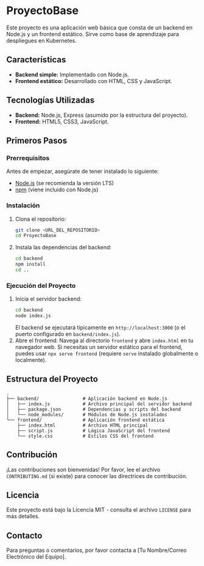 # ProyectoBase

Este proyecto es una aplicación web básica que consta de un backend en Node.js y un frontend estático. Sirve como base de aprendizaje para despliegues en Kubernetes.

## Características

*   **Backend simple:** Implementado con Node.js.
*   **Frontend estático:** Desarrollado con HTML, CSS y JavaScript.

## Tecnologías Utilizadas

*   **Backend:** Node.js, Express (asumido por la estructura del proyecto).
*   **Frontend:** HTML5, CSS3, JavaScript.

## Primeros Pasos

### Prerrequisitos

Antes de empezar, asegúrate de tener instalado lo siguiente:

*   [Node.js](https://nodejs.org/) (se recomienda la versión LTS)
*   [npm](https://www.npmjs.com/) (viene incluido con Node.js)

### Instalación

1.  Clona el repositorio:
    ```bash
    git clone <URL_DEL_REPOSITORIO>
    cd ProyectoBase
    ```
2.  Instala las dependencias del backend:
    ```bash
    cd backend
    npm install
    cd ..
    ```

### Ejecución del Proyecto

1.  Inicia el servidor backend:
    ```bash
    cd backend
    node index.js
    ```
    El backend se ejecutará típicamente en `http://localhost:3000` (o el puerto configurado en `backend/index.js`).
2.  Abre el frontend:
    Navega al directorio `frontend` y abre `index.html` en tu navegador web. Si necesitas un servidor estático para el frontend, puedes usar `npx serve frontend` (requiere `serve` instalado globalmente o localmente).

## Estructura del Proyecto

```
.
├── backend/                # Aplicación backend en Node.js
│   ├── index.js            # Archivo principal del servidor backend
│   ├── package.json        # Dependencias y scripts del backend
│   └── node_modules/       # Módulos de Node.js instalados
└── frontend/               # Aplicación frontend estática
    ├── index.html          # Archivo HTML principal
    ├── script.js           # Lógica JavaScript del frontend
    └── style.css           # Estilos CSS del frontend
```

## Contribución

¡Las contribuciones son bienvenidas! Por favor, lee el archivo `CONTRIBUTING.md` (si existe) para conocer las directrices de contribución.

## Licencia

Este proyecto está bajo la Licencia MIT - consulta el archivo `LICENSE` para más detalles.

## Contacto

Para preguntas o comentarios, por favor contacta a [Tu Nombre/Correo Electrónico del Equipo].
